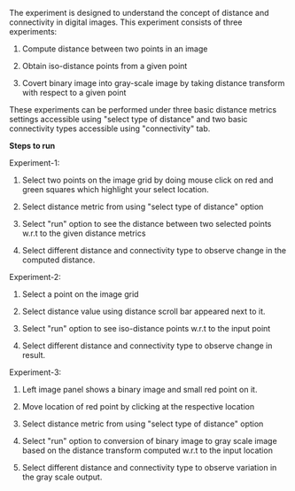 The experiment is designed to understand the concept of distance and connectivity in digital images. This experiment consists of three experiments:

1. Compute distance between two points in an image

2. Obtain iso-distance points from a given point

3. Covert binary image into gray-scale image by taking distance transform with respect to a given point

These experiments can be performed under three basic distance metrics settings accessible using "select type of distance" and two basic connectivity types accessible using "connectivity" tab.

**Steps to run**

Experiment-1:

1. Select two points on the image grid by doing mouse click on red and green squares which highlight your select location.

2. Select distance metric from using "select type of distance" option

3. Select "run" option to see the distance between two selected points w.r.t to the given distance metrics

4. Select different distance and connectivity type to observe change in the computed distance.

Experiment-2:

1. Select a point on the image grid

2. Select distance value using distance scroll bar appeared next to it.

3. Select "run" option to see iso-distance points w.r.t to the input point

4. Select different distance and connectivity type to observe change in result.

Experiment-3:

1. Left image panel shows a binary image and small red point on it.

2. Move location of red point by clicking at the respective location

3. Select distance metric from using "select type of distance" option

4. Select "run" option to conversion of binary image to gray scale image based on the distance transform computed w.r.t to the input location

5. Select different distance and connectivity type to observe variation in the gray scale output.
